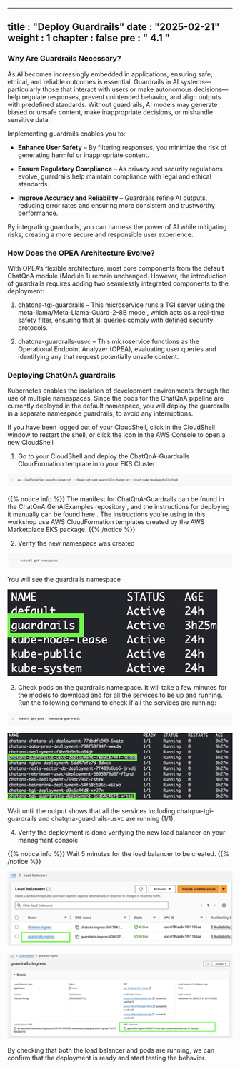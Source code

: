   ---
title : "Deploy Guardrails"
date : "2025-02-21"
weight : 1
chapter : false
pre : " <b> 4.1 </b> "
---

### Why Are Guardrails Necessary?
As AI becomes increasingly embedded in applications, ensuring safe, ethical, and reliable outcomes is essential. Guardrails in AI systems—particularly those that interact with users or make autonomous decisions—help regulate responses, prevent unintended behavior, and align outputs with predefined standards. Without guardrails, AI models may generate biased or unsafe content, make inappropriate decisions, or mishandle sensitive data.

Implementing guardrails enables you to:

+ **Enhance User Safety** – By filtering responses, you minimize the risk of generating harmful or inappropriate content.

+ **Ensure Regulatory Compliance** – As privacy and security regulations evolve, guardrails help maintain compliance with legal and ethical standards.

+ **Improve Accuracy and Reliability** – Guardrails refine AI outputs, reducing error rates and ensuring more consistent and trustworthy performance.

By integrating guardrails, you can harness the power of AI while mitigating risks, creating a more secure and responsible user experience.

### How Does the OPEA Architecture Evolve?
With OPEA’s flexible architecture, most core components from the default ChatQnA module (Module 1) remain unchanged. However, the introduction of guardrails requires adding two seamlessly integrated components to the deployment:

1. chatqna-tgi-guardrails – This microservice runs a TGI server using the meta-llama/Meta-Llama-Guard-2-8B model, which acts as a real-time safety filter, ensuring that all queries comply with defined security protocols.

2. chatqna-guardrails-usvc – This microservice functions as the Operational Endpoint Analyzer (OPEA), evaluating user queries and identifying any that request potentially unsafe content.

### Deploying ChatQnA guardrails

Kubernetes enables the isolation of development environments through the use of multiple namespaces. Since the pods for the ChatQnA pipeline are currently deployed in the default namespace, you will deploy the guardrails in a separate namespace guardrails, to avoid any interruptions.

If you have been logged out of your CloudShell, click in the CloudShell window to restart the shell, or click the icon in the AWS Console to open a new CloudShell

1. Go to your CloudShell and deploy the ChatQnA-Guardrails ClourFormation template into your EKS Cluster

![VPC](/images/image060.png)

{{% notice info %}}
The manifest for ChatQnA-Guardrails can be found in the ChatQnA GenAIExamples repository , and the instructions for deploying it manually can be found here . The instructions you're using in this workshop use AWS CloudFormation templates created by the AWS Marketplace EKS package.
{{% /notice %}}

2. Verify the new namespace was created

![VPC](/images/image061.png)

You will see the guardrails namespace

![VPC](/images/image062.png)

3. Check pods on the guardrails namespace. It will take a few minutes for the models to download and for all the services to be up and running.
Run the following command to check if all the services are running:

![VPC](/images/image063.png)

![VPC](/images/image064.png)

Wait until the output shows that all the services including chatqna-tgi-guardrails and chatqna-guardrails-usvc are running (1/1).

4. Verify the deployment is done verifying the new load balancer on your managment console

{{% notice info %}}
Wait 5 minutes for the load balancer to be created.
{{% /notice %}}

![VPC](/images/image065.png)

![VPC](/images/image066.png)

By checking that both the load balancer and pods are running, we can confirm that the deployment is ready and start testing the behavior.